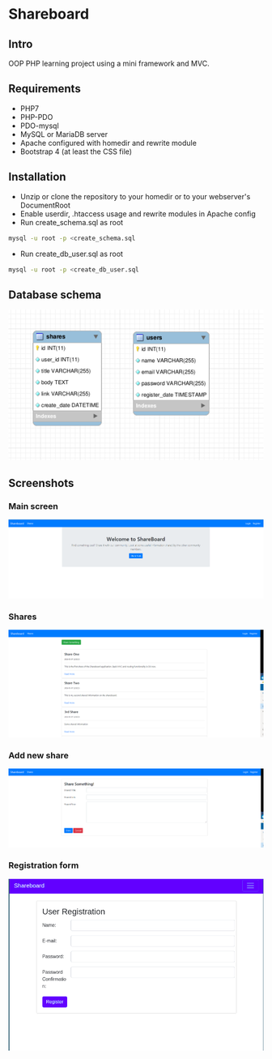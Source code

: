 # Shareboard

## Intro

OOP PHP learning project using a mini framework and MVC.

## Requirements

- PHP7
- PHP-PDO
- PDO-mysql
- MySQL or MariaDB server
- Apache configured with homedir and rewrite module
- Bootstrap 4 (at least the CSS file)

## Installation
- Unzip or clone the repository to your homedir or to your webserver's DocumentRoot
- Enable userdir, .htaccess usage and rewrite modules in Apache config
- Run create_schema.sql as root
```bash
mysql -u root -p <create_schema.sql
```
- Run create_db_user.sql as root
```bash
mysql -u root -p <create_db_user.sql
```

## Database schema
![DB schema](database.png "This is the basic database schema")

## Screenshots

### Main screen
![The main view](home_screen.png "Shareboard main screen")

### Shares
![Shares view](shares_screen.png "Shareboard shared information list")

### Add new share
![Add a new shared information](add_share.png "Shareboard add share screen")

### Registration form
![User registration](register_user.png "Register a new user")

